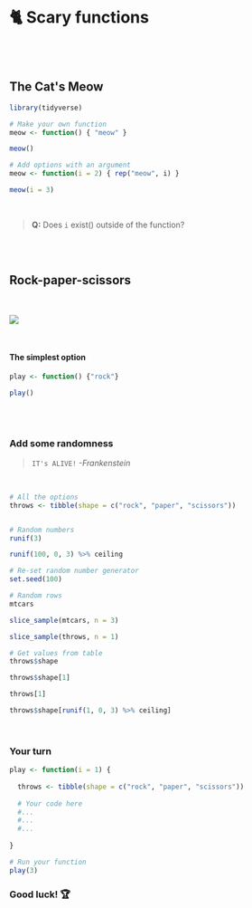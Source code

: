 
# 🐈‍ Scary functions

<br><br>

## The Cat's Meow
```r
library(tidyverse)

# Make your own function
meow <- function() { "meow" }

meow()

# Add options with an argument
meow <- function(i = 2) { rep("meow", i) }

meow(i = 3)
```

<br>

>
> **Q:** Does `i` exist() outside of the function?
>

<br><br>

## Rock-paper-scissors 

<br>

![](https://upload.wikimedia.org/wikipedia/commons/thumb/6/67/Rock-paper-scissors.svg/220px-Rock-paper-scissors.svg.png)

<br>

#### The simplest option

```r
play <- function() {"rock"}

play()
```

<br><br>

### Add some randomness

>
> `IT's ALIVE!` 
>  *-Frankenstein*

<br>

```r
# All the options 
throws <- tibble(shape = c("rock", "paper", "scissors"))


# Random numbers
runif(3)

runif(100, 0, 3) %>% ceiling

# Re-set random number generator
set.seed(100)

# Random rows
mtcars

slice_sample(mtcars, n = 3)

slice_sample(throws, n = 1)

# Get values from table
throws$shape

throws$shape[1]

throws[1]

throws$shape[runif(1, 0, 3) %>% ceiling]
```

<br>

### Your turn

```r
play <- function(i = 1) {
  
  throws <- tibble(shape = c("rock", "paper", "scissors"))
  
  # Your code here
  #...
  #...
  #...
  
}

# Run your function
play(3)
```

### Good luck! 🏆
